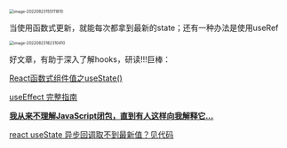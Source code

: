 <img src="/Users/xujing/Library/Application Support/typora-user-images/image-20220823155111810.png" alt="image-20220823155111810" style="zoom:50%;" />

当使用函数式更新，就能每次都拿到最新的state；还有一种办法是使用useRef

<img src="/Users/xujing/Library/Application Support/typora-user-images/image-20220823162310410.png" alt="image-20220823162310410" style="zoom:50%;" />

好文章，有助于深入了解hooks，研读!!!巨棒：

[React函数式组件值之useState()](https://zhuanlan.zhihu.com/p/341217382)

[useEffect 完整指南](https://overreacted.io/zh-hans/a-complete-guide-to-useeffect/)

[**我从来不理解JavaScript闭包，直到有人这样向我解释它...**](https://cnodejs.org/topic/5c62403805cc322e7b137f8b)

[react useState 异步回调取不到最新值？见代码](https://segmentfault.com/q/1010000021998386)